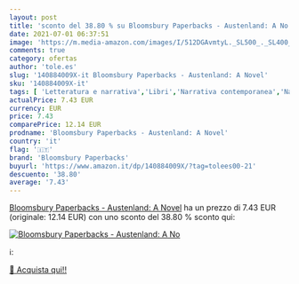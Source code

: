 ```yaml
---
layout: post
title: 'sconto del 38.80 % su Bloomsbury Paperbacks - Austenland: A No  '
date: 2021-07-01 06:37:51
image: 'https://m.media-amazon.com/images/I/512DGAvmtyL._SL500_._SL400_.jpg'
comments: true
category: ofertas
author: 'tole.es'
slug: '140884009X-it Bloomsbury Paperbacks - Austenland: A Novel'
sku: '140884009X-it'
tags: [ 'Letteratura e narrativa','Libri','Narrativa contemporanea','Narrativa letteraria','Romanzi rosa','bloomsbury paperbacks', ]
actualPrice: 7.43 EUR
currency: EUR
price: 7.43
comparePrice: 12.14 EUR
prodname: 'Bloomsbury Paperbacks - Austenland: A Novel'
country: 'it'
flag: '🇮🇹'
brand: 'Bloomsbury Paperbacks'
buyurl: 'https://www.amazon.it/dp/140884009X/?tag=tolees00-21'
descuento: '38.80'
average: '7.43'
---
```


[Bloomsbury Paperbacks - Austenland: A Novel](https://www.amazon.it/dp/140884009X/?tag=tolees00-21) ha un prezzo di 7.43 EUR (originale: 12.14 EUR) con uno sconto del 38.80 % sconto qui:

[![Bloomsbury Paperbacks - Austenland: A No](https://m.media-amazon.com/images/I/512DGAvmtyL._SL500_._SL400_.jpg)](https://www.amazon.it/dp/140884009X/?tag=tolees00-21)

ℹ️:


[🛒 Acquista qui!!](https://www.amazon.it/dp/140884009X/?tag=tolees00-21)
